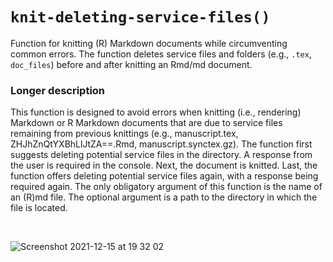 # `knit-deleting-service-files()`

Function for knitting (R) Markdown documents while circumventing common errors. The function deletes service files and folders (e.g., `.tex`, `doc_files`) before and after knitting an Rmd/md document.

### Longer description

This function is designed to avoid errors when knitting (i.e., rendering) Markdown or R Markdown documents that are due to service files remaining from previous knittings (e.g., manuscript.tex, ZHJhZnQtYXBhLlJtZA==.Rmd, manuscript.synctex.gz). The function first suggests deleting potential service files in the directory. A response from the user is required in the console. Next, the document is knitted. Last, the function offers deleting potential service files again, with a response being required again. The only obligatory argument of this function is the name of an (R)md file. The optional argument is a path to the directory in which the file is located. 

<br>

![Screenshot 2021-12-15 at 19 32 02](https://user-images.githubusercontent.com/20436359/146609256-4003e074-8f9c-489a-b530-8759f157b737.png)

